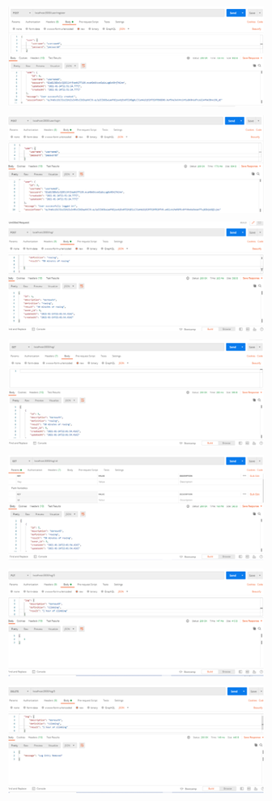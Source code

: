![](WorkoutLogREGISTER.PNG)

![](WorkoutLogLOGIN.PNG)

![](WorkoutLogPOST.PNG)

![](WorkoutLogGET.PNG)

![](WorkoutLogGETId.PNG)

![](WrokoutLogPUT.PNG)

![](WorkoutLogDELETE.PNG)
